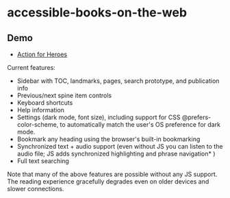 # accessible-books-on-the-web

## Demo

<!-- * [Action for Heroes (text)](https://daisy.github.io/books-in-browsers/demos/action-for-heroes/index.html) -->
<!-- * [Moby Dick (text + audio for chapters 1 and 2)](https://daisy.github.io/books-in-browsers/demos/mobydick/index.html) -->
* [Action for Heroes](https://daisy.github.io/books-in-browsers/demos/action_for_heroes_epub)

Current features: 

* Sidebar with TOC, landmarks, pages, search prototype, and publication info
* Previous/next spine item controls
* Keyboard shortcuts
* Help information
* Settings (dark mode, font size), including support for CSS @prefers-color-scheme, to automatically match the user's OS preference for dark mode.
* Bookmark any heading using the browser's built-in bookmarking
* Synchronized text + audio support (even without JS you can listen to the audio file; JS adds synchronized highlighting and phrase navigation* )
* Full text searching

Note that many of the above features are possible without any JS support. The reading experience gracefully degrades even on older devices and slower connections. 

